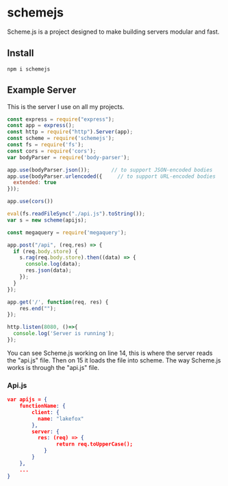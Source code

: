 # schemejs
Scheme.js is a project designed to make building servers modular and fast.

## Install
```
npm i schemejs
```

## Example Server
This is the server I use on all my projects.
``` javascript
const express = require("express");
const app = express();
const http = require("http").Server(app);
const scheme = require('schemejs');
const fs = require('fs');
const cors = require('cors');
var bodyParser = require('body-parser');

app.use(bodyParser.json());       // to support JSON-encoded bodies
app.use(bodyParser.urlencoded({     // to support URL-encoded bodies
  extended: true
}));

app.use(cors())

eval(fs.readFileSync("./api.js").toString());
var s = new scheme(apijs);

const megaquery = require('megaquery');

app.post("/api", (req,res) => {
  if (req.body.store) {
    s.rag(req.body.store).then((data) => {
      console.log(data);
      res.json(data);
    });
  }
});

app.get('/', function(req, res) {
    res.end("");
});

http.listen(8080, ()=>{
  console.log('Server is running');
});
```
You can see Scheme.js working on line 14, this is where the server reads the "api.js" file. Then on 15 it loads the file into scheme. The way Scheme.js works is through the "api.js" file.

### Api.js
``` json
var apijs = {
	functionName: {
    	client: {
          name: "lakefox"
        },
      	server: {
          res: (req) => {
          		return req.toUpperCase();
          	}
        }
    },
  	...
}
```
